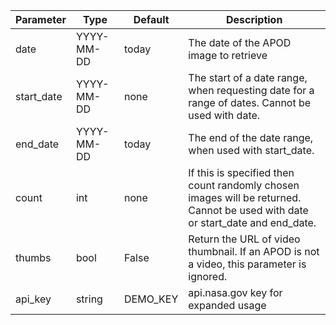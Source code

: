 | Parameter  | Type       | Default  | Description                                                                                                                   |
| ---------- | ---------- | -------- | ----------------------------------------------------------------------------------------------------------------------------- |
| date       | YYYY-MM-DD | today    | The date of the APOD image to retrieve                                                                                        |
| start_date | YYYY-MM-DD | none     | The start of a date range, when requesting date for a range of dates. Cannot be used with date.                               |
| end_date   | YYYY-MM-DD | today    | The end of the date range, when used with start_date.                                                                         |
| count      | int        | none     | If this is specified then count randomly chosen images will be returned. Cannot be used with date or start_date and end_date. |
| thumbs     | bool       | False    | Return the URL of video thumbnail. If an APOD is not a video, this parameter is ignored.                                      |
| api_key    | string     | DEMO_KEY | api.nasa.gov key for expanded usage                                                                                           |
